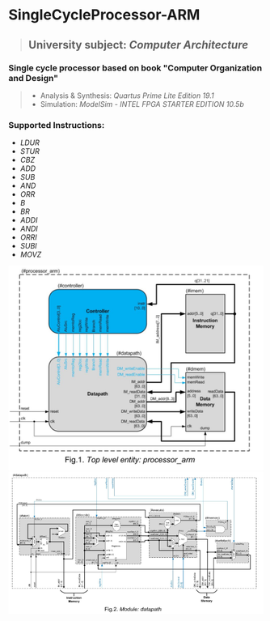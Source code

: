 # SingleCycleProcessor-ARM

> ## University subject: *Computer Architecture*

### Single cycle processor based on book "Computer Organization and Design"

> * Analysis & Synthesis: *Quartus Prime Lite Edition 19.1*
> * Simulation: *ModelSim - INTEL FPGA STARTER EDITION 10.5b*

### Supported Instructions:
+ *LDUR*
+ *STUR*
+ *CBZ*
+ *ADD*
+ *SUB*
+ *AND*
+ *ORR*
+ *B*
+ *BR*
+ *ADDI*
+ *ANDI*
+ *ORRI*
+ *SUBI*
+ *MOVZ*

![processor_arm](/pict/processor_arm.png  "processor_arm")
![datapath](/pict/datapath.png  "datapath")
